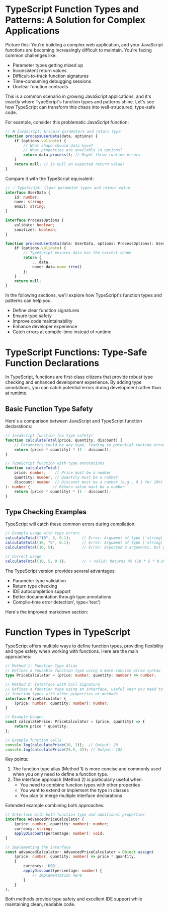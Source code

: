 
# TypeScript Function Types and Patterns: A Solution for Complex Applications

Picture this: You're building a complex web application, and your JavaScript functions are becoming increasingly difficult to maintain. You're facing common challenges like:

- Parameter types getting mixed up
- Inconsistent return values
- Difficult-to-track function signatures
- Time-consuming debugging sessions
- Unclear function contracts

This is a common scenario in growing JavaScript applications, and it's exactly where TypeScript's function types and patterns shine. Let's see how TypeScript can transform this chaos into well-structured, type-safe code.

For example, consider this problematic JavaScript function:

```javascript
// ❌ JavaScript: Unclear parameters and return type
function processUserData(data, options) {
    if (options.validate) {
        // What shape should data have?
        // What properties are available in options?
        return data.process(); // Might throw runtime errors
    }
    return null; // Is null an expected return value?
}
```

Compare it with the TypeScript equivalent:

```typescript
// ✅ TypeScript: Clear parameter types and return value
interface UserData {
    id: number;
    name: string;
    email: string;
}

interface ProcessOptions {
    validate: boolean;
    sanitize?: boolean;
}

function processUserData(data: UserData, options: ProcessOptions): UserData | null {
    if (options.validate) {
        // TypeScript ensures data has the correct shape
        return {
            ...data,
            name: data.name.trim()
        };
    }
    return null;
}
```

In the following sections, we'll explore how TypeScript's function types and patterns can help you:
- Define clear function signatures
- Ensure type safety
- Improve code maintainability
- Enhance developer experience
- Catch errors at compile-time instead of runtime


# TypeScript Functions: Type-Safe Function Declarations

In TypeScript, functions are first-class citizens that provide robust type checking and enhanced development experience. By adding type annotations, you can catch potential errors during development rather than at runtime.

## Basic Function Type Safety

Here\'s a comparison between JavaScript and TypeScript function declarations:

```typescript
// JavaScript function (no type safety)
function calculateTotal(price, quantity, discount) {
    // Parameters could be any type, leading to potential runtime errors
    return (price * quantity) * (1 - discount);
}

// TypeScript function with type annotations
function calculateTotal(
    price: number,    // Price must be a number
    quantity: number, // Quantity must be a number
    discount: number  // Discount must be a number (e.g., 0.1 for 10%)
): number {          // Return value must be a number
    return (price * quantity) * (1 - discount);
}
```

## Type Checking Examples

TypeScript will catch these common errors during compilation:

```typescript
// Example usage with type errors
calculateTotal("10", 5, 0.1);     // Error: Argument of type \'string\' not assignable to parameter of type \'number\'
calculateTotal(10, "5", 0.1);     // Error: Argument of type \'string\' not assignable to parameter of type \'number\'
calculateTotal(10, 5);            // Error: Expected 3 arguments, but got 2

// Correct usage
calculateTotal(10, 5, 0.1);       // ✓ Valid: Returns 45 (10 * 5 * 0.9)
```

The TypeScript version provides several advantages:
- Parameter type validation
- Return type checking
- IDE autocompletion support
- Better documentation through type annotations
- Compile-time error detection', type='text')

Here's the improved markdown section:

# Function Types in TypeScript

TypeScript offers multiple ways to define function types, providing flexibility and type safety when working with functions. Here are the main approaches:

```typescript
// Method 1: Function Type Alias
// Defines a reusable function type using a more concise arrow syntax
type PriceCalculator = (price: number, quantity: number) => number;

// Method 2: Interface with Call Signature
// Defines a function type using an interface, useful when you need to combine
// function types with other properties or methods
interface PriceCalculator {
    (price: number, quantity: number): number;
}

// Example Usage:
const calculatePrice: PriceCalculator = (price, quantity) => {
    return price * quantity;
};

// Example function calls
console.log(calculatePrice(10, 2));  // Output: 20
console.log(calculatePrice(25.5, 4)); // Output: 102
```

Key points:
1. The function type alias (Method 1) is more concise and commonly used when you only need to define a function type.
2. The interface approach (Method 2) is particularly useful when:
   - You need to combine function types with other properties
   - You want to extend or implement the type in classes
   - You plan to merge multiple interface declarations

Extended example combining both approaches:

```typescript
// Interface with both function type and additional properties
interface AdvancedPriceCalculator {
    (price: number, quantity: number): number;
    currency: string;
    applyDiscount(percentage: number): void;
}

// Implementing the interface
const advancedCalculator: AdvancedPriceCalculator = Object.assign(
    (price: number, quantity: number) => price * quantity,
    {
        currency: 'USD',
        applyDiscount(percentage: number) {
            // Implementation here
        }
    }
);
```

Both methods provide type safety and excellent IDE support while maintaining clean, readable code.

